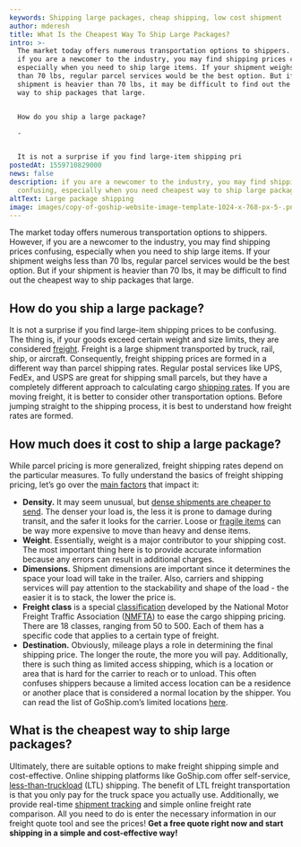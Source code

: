 ```yaml
---
keywords: Shipping large packages, cheap shipping, low cost shipment
author: mderesh
title: What Is the Cheapest Way To Ship Large Packages?
intro: >-
  The market today offers numerous transportation options to shippers. However,
  if you are a newcomer to the industry, you may find shipping prices confusing,
  especially when you need to ship large items. If your shipment weighs less
  than 70 lbs, regular parcel services would be the best option. But if your
  shipment is heavier than 70 lbs, it may be difficult to find out the cheapest
  way to ship packages that large. 


  How do you ship a large package?

  -


  It is not a surprise if you find large-item shipping pri
postedAt: 1559710829000
news: false
description: if you are a newcomer to the industry, you may find shipping prices
  confusing, especially when you need cheapest way to ship large packages.
altText: Large package shipping
image: images/copy-of-goship-website-image-template-1024-x-768-px-5-.png
---
```

The market today offers numerous transportation options to shippers. However, if you are a newcomer to the industry, you may find shipping prices confusing, especially when you need to ship large items. If your shipment weighs less than 70 lbs, regular parcel services would be the best option. But if your shipment is heavier than 70 lbs, it may be difficult to find out the cheapest way to ship packages that large.

## **How do you ship a large package?**

It is not a surprise if you find large-item shipping prices to be confusing. The thing is, if your goods exceed certain weight and size limits, they are considered [freight](https://www.goship.com/shipping-services/ltl-freight-shipping). Freight is a large shipment transported by truck, rail, ship, or aircraft. Consequently, freight shipping prices are formed in a different way than parcel shipping rates. Regular postal services like UPS, FedEx, and USPS are great for shipping small parcels, but they have a completely different approach to calculating cargo [shipping rates](https://www.goship.com/posts/best-ltl-shipping-rates). If you are moving freight, it is better to consider other transportation options. Before jumping straight to the shipping process, it is best to understand how freight rates are formed.

## **How much does it cost to ship a large package?**

While parcel pricing is more generalized, freight shipping rates depend on the particular measures. To fully understand the basics of freight shipping pricing, let’s go over the [main factors](https://www.goship.com/posts/best-ltl-shipping-rates) that impact it:

* **Density.** It may seem unusual, but [dense shipments are cheaper to send](https://www.goship.com/posts/density-affect-ltl-shipping). The denser your load is, the less it is prone to damage during transit, and the safer it looks for the carrier. Loose or [fragile items](https://www.goship.com/posts/how-to-ship-fragile-items) can be way more expensive to move than heavy and dense items.
* **Weight**. Essentially, weight is a major contributor to your shipping cost. The most important thing here is to provide accurate information because any errors can result in additional charges.
* **Dimensions.** Shipment dimensions are important since it determines the space your load will take in the trailer. Also, carriers and shipping services will pay attention to the stackability and shape of the load - the easier it is to stack, the lower the price is.
* **Freight class** is a special [classification](https://www.goship.com/posts/what-is-freight-class) developed by the National Motor Freight Traffic Association ([NMFTA](http://www.nmfta.org/pages/nmfc)) to ease the cargo shipping pricing. There are 18 classes, ranging from 50 to 500. Each of them has a specific code that applies to a certain type of freight.
* **Destination.** Obviously, mileage plays a role in determining the final shipping price. The longer the route, the more you will pay. Additionally, there is such thing as limited access shipping, which is a location or area that is hard for the carrier to reach or to unload. This often confuses shippers because a limited access location can be a residence or another place that is considered a normal location by the shipper. You can read the list of GoShip.com’s limited locations [here](https://www.goship.com/posts/limited-access-shipping-location).

## **What is the cheapest way to ship large packages?**

Ultimately, there are suitable options to make freight shipping simple and cost-effective. Online shipping platforms like GoShip.com offer self-service, [less-than-truckload](https://www.goship.com/shipping-services/ltl-freight-shipping) (LTL) shipping. The benefit of LTL freight transportation is that you only pay for the truck space you actually use. Additionally, we provide real-time [shipment tracking](https://www.goship.com/posts/what-you-should-know-about-ltl-tracking) and simple online freight rate comparison. All you need to do is enter the necessary information in our freight quote tool and see the prices! **Get a free quote right now and start shipping in a simple and cost-effective way!**